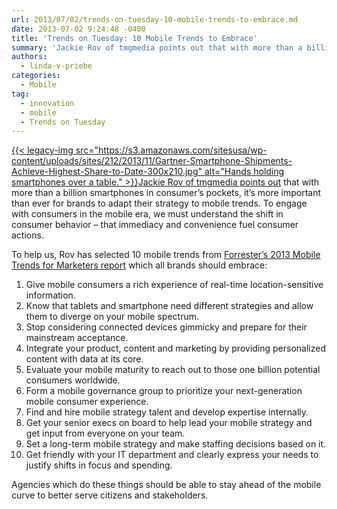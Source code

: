 ```yaml
---
url: 2013/07/02/trends-on-tuesday-10-mobile-trends-to-embrace.md
date: 2013-07-02 9:24:48 -0400
title: 'Trends on Tuesday: 10 Mobile Trends to Embrace'
summary: 'Jackie Rov of tmgmedia points out that with more than a billion smartphones in consumer&rsquo;s pockets, it&rsquo;s more important than ever for brands to adapt their strategy to mobile trends.  To engage with consumers in the mobile era, we must understand the shift in consumer behavior'
authors:
  - linda-v-priebe
categories:
  - Mobile
tag:
  - innovation
  - mobile
  - Trends on Tuesday
---
```


[{{< legacy-img src="https://s3.amazonaws.com/sitesusa/wp-content/uploads/sites/212/2013/11/Gartner-Smartphone-Shipments-Achieve-Highest-Share-to-Date-300x210.jpg" alt="Hands holding smartphones over a table." >}}](https://s3.amazonaws.com/sitesusa/wp-content/uploads/sites/212/2013/11/Gartner-Smartphone-Shipments-Achieve-Highest-Share-to-Date-300x210.jpg)[Jackie Rov of tmgmedia points out](http://engage.tmgcustommedia.com/2013/05/10-mobile-trends-2013/) that with more than a billion smartphones in consumer’s pockets, it’s more important than ever for brands to adapt their strategy to mobile trends. To engage with consumers in the mobile era, we must understand the shift in consumer behavior – that immediacy and convenience fuel consumer actions.

To help us, Rov has selected 10 mobile trends from [Forrester’s 2013 Mobile Trends for Marketers report](http://offers.adobe.com/content/dam/offer-manager/forrester_2013_mobile_trends_for_marketers.pdf) which all brands should embrace:

  1. Give mobile consumers a rich experience of real-time location-sensitive information.
  2. Know that tablets and smartphone need different strategies and allow them to diverge on your mobile spectrum.
  3. Stop considering connected devices gimmicky and prepare for their mainstream acceptance.
  4. Integrate your product, content and marketing by providing personalized content with data at its core.
  5. Evaluate your mobile maturity to reach out to those one billion potential consumers worldwide.
  6. Form a mobile governance group to prioritize your next-generation mobile consumer experience.
  7. Find and hire mobile strategy talent and develop expertise internally.
  8. Get your senior execs on board to help lead your mobile strategy and get input from everyone on your team.
  9. Set a long-term mobile strategy and make staffing decisions based on it.
 10. Get friendly with your IT department and clearly express your needs to justify shifts in focus and spending.

Agencies which do these things should be able to stay ahead of the mobile curve to better serve citizens and stakeholders.